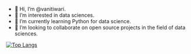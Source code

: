 - 👋 Hi, I’m @vanitiwari.
- 👀 I’m interested in data sciences.
- 🌱 I’m currently learning Python for data science.
- 💞️ I’m looking to collaborate on open source projects in the field of data sciences.

[![Top Langs](https://github-readme-stats.vercel.app/api/top-langs/?username=vanitiwari&layout=compact&theme=react)](https://github.com/anuraghazra/github-readme-stats)

<!---
vanitiwari/vanitiwari is a ✨ special ✨ repository because its `README.md` (this file) appears on your GitHub profile.
You can click the Preview link to take a look at your changes.
--->
